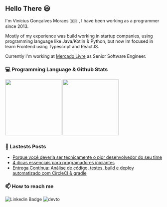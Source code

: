 ## Hello There 😃

I'm Vinícius Gonçalves Moraes 🇧🇷 , I have been working as a programmer since 2013.

Mostly of my experience was build working in startup companies, using programming language like Java/Kotlin & Python, but now Im focused in learn Frontend using Typescript and ReactJS.

Currently I'm working at [Mercado Livre](https://www.mercadolivre.com.br/) as Senior Software Engineer.


### 💻 Programming Language & Github Stats

<img height="180em" src="https://github-readme-stats.vercel.app/api/top-langs/?username=vinigmoraes&layout=compact&theme=dark"> <img height="180em" src="https://github-readme-stats.vercel.app/api?username=vinigmoraes&show_icons=true&theme=dark&include_all_commits=true&count_private=true"/>

### 📖 Lastests Posts

- [Porque você deveria ser tecnicamente o pior desenvolvedor do seu time](https://dev.to/vinigmoraes/porque-voce-deveria-ser-tecnicamente-o-pior-desenvolvedor-da-sua-equipe-257n)
- [4 dicas essenciais para programadores iniciantes](https://dev.to/vinigmoraes/4-dicas-para-programadores-iniciantes-2d19)
- [Entrega Contínua: Análise de código, testes, build e deploy automatizado com CircleCI & gradle](https://dev.to/vinigmoraes/entrega-continua-analise-de-codigo-testes-build-e-deploy-automatizado-com-circleci-gradle-4fl4)
 
### 📫 How to reach me
  ![Linkedin Badge](https://img.shields.io/badge/LinkedIn-0077B5?style=for-the-badge&logo=linkedin&logoColor=white&link=https://www.linkedin.com/in/vin%C3%ADcius-moraes-401952b1/)
  ![devto](https://img.shields.io/badge/dev.to-0A0A0A?style=for-the-badge&logo=dev.to&logoColor=white&link=https://dev.to/vinigmoraes)

